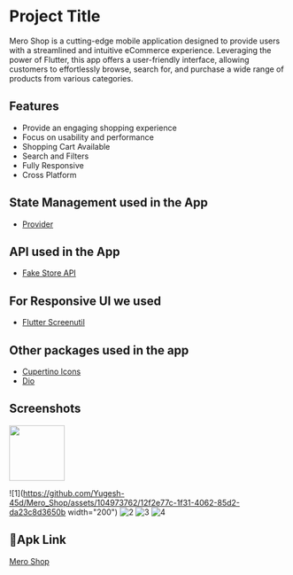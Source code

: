 
# Project Title

Mero Shop is a cutting-edge mobile application designed to provide users with a streamlined and intuitive eCommerce experience. Leveraging the power of Flutter, this app offers a user-friendly interface, allowing customers to effortlessly browse, search for, and purchase a wide range of products from various categories.


## Features

- Provide an engaging shopping experience
- Focus on usability and performance
- Shopping Cart Available
- Search and Filters
- Fully Responsive
- Cross Platform


## State Management used in the App

- [Provider](https://pub.dev/packages/provider)
## API used in the App

- [Fake Store API](https://fakestoreapi.com/)
## For Responsive UI we used

- [Flutter Screenutil](https://pub.dev/packages/flutter_screenutil)
## Other packages used in the app

- [Cupertino Icons](https://pub.dev/packages/cupertino_icons)
- [Dio](https://pub.dev/packages/dio)
## Screenshots
<img src="https://github.com/Yugesh-45d/Mero_Shop/assets/104973762/fc9f5c7f-334a-4732-a41e-e335c205d6bc" width="100" height="100">

![1](https://github.com/Yugesh-45d/Mero_Shop/assets/104973762/12f2e77c-1f31-4062-85d2-da23c8d3650b width="200")
![2](https://github.com/Yugesh-45d/Mero_Shop/assets/104973762/fc9f5c7f-334a-4732-a41e-e335c205d6bc)
![3](https://github.com/Yugesh-45d/Mero_Shop/assets/104973762/76cf47bb-e8d9-4100-94cc-36ade605da5e)
![4](https://github.com/Yugesh-45d/Mero_Shop/assets/104973762/7b8507f9-41f5-4b08-9587-b2ee4cc59c1c)






## 🔗Apk Link
[Mero Shop](https://drive.google.com/file/d/1AG22xMB0u00aAchGW-t5ZZUvZav16HpJ/view?usp=sharing)



